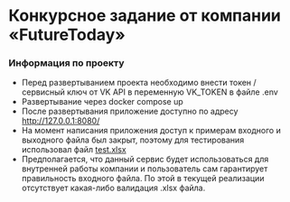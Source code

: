 # Конкурсное задание от компании «FutureToday»

### Информация по проекту

+ Перед развертыванием проекта необходимо внести токен / сервисный ключ от VK API в переменную VK_TOKEN в файле .env
+ Развертывание через docker compose up
+ После развертывания приложение доступно по адресу http://127.0.0.1:8080/
+ На момент написания приложения доступ к примерам входного и выходного файла был закрыт, поэтому для тестирования использовал файл [test.xlsx](test.xlsx)
+ Предполагается, что данный сервис будет использоваться для внутренней работы компании и пользователь сам гарантирует правильность входного файла. По этой в текущей реализации отсутствует какая-либо валидация .xlsx файла.